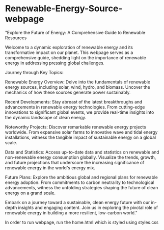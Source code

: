 # Renewable-Energy-Source-webpage
"Explore the Future of Energy: A Comprehensive Guide to Renewable Resources

Welcome to a dynamic exploration of renewable energy and its transformative impact on our planet. This webpage serves as a comprehensive guide, shedding light on the importance of renewable energy in addressing pressing global challenges.

Journey through Key Topics:

Renewable Energy Overview: Delve into the fundamentals of renewable energy sources, including solar, wind, hydro, and biomass. Uncover the mechanics of how these sources generate power sustainably.

Recent Developments: Stay abreast of the latest breakthroughs and advancements in renewable energy technologies. From cutting-edge innovations to significant global events, we provide real-time insights into the dynamic landscape of clean energy.

Noteworthy Projects: Discover remarkable renewable energy projects worldwide. From expansive solar farms to innovative wave and tidal energy installations, witness the tangible impact of sustainable energy on a global scale.

Data and Statistics: Access up-to-date data and statistics on renewable and non-renewable energy consumption globally. Visualize the trends, growth, and future projections that underscore the increasing significance of renewable energy in the world's energy mix.

Future Plans: Explore the ambitious global and regional plans for renewable energy adoption. From commitments to carbon neutrality to technological advancements, witness the unfolding strategies shaping the future of clean energy on a grand scale.

Embark on a journey toward a sustainable, clean energy future with our in-depth insights and engaging content. Join us in exploring the pivotal role of renewable energy in building a more resilient, low-carbon world."

In order to run webpage, run the home.html which is styled using styles.css

